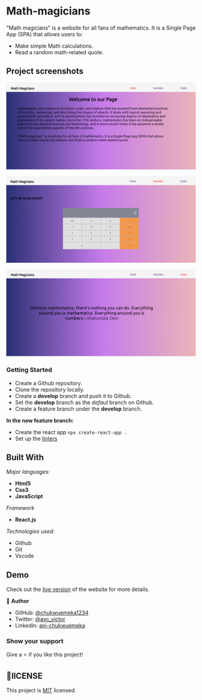 # Math-magicians

"Math magicians" is a website for all fans of mathematics. It is a Single Page App (SPA) that allows users to:

- Make simple Math calculations.
- Read a random math-related quote.

## Project screenshots

![screenshot](./screenshot.PNG)

![screenshot](./screenshot2.PNG)

![screenshot](./Screenshot3.PNG)

### Getting Started

- Create a Github repository.
- Clone the repository locally.
- Create a **develop** branch and push it to Github.
- Set the **develop** branch as the *defaut* branch on Github.
- Create a feature branch under the **develop** branch.
   
**In the new feature branch:**

- Create the react app 
  `npx create-react-app .`
- Set up the [linters]()
 

## Built With

*Major languages:* 
-  **Html5**
-  **Css3**
-  **JavaScript**
  
*Framework*

- **React.js**
  
*Technologies used:* 

- Github
- Git 
- Vscode

## Demo
Check out the [live version](https://chukwuemeka1234.github.io/math-magicians/) of the website for more details.


👤 **Author**

- GitHub: [@chukwuemeka1234](https://github.com/chukwuemeka1234)
- Twitter: [@avc_victor](https://twitter.com/@avc_victor)
- LinkedIn: [ani-chukwuemeka](https://linkedin.com/in/ani-chukwuemeka-a65421199/)
  
### Show your support
Give a ⭐️ if you like this project!


## 📝lICENSE

This project is [MIT](https://github.com/chukwuemeka1234/math-magicians/blob/develop/LICENSE) licensed.